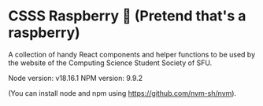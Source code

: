 # CSSS Raspberry 🍓 (Pretend that's a raspberry)

A collection of handy React components and helper functions to be used by the website of the Computing Science Student Society of SFU.

Node version: v18.16.1
NPM version: 9.9.2

(You can install node and npm using https://github.com/nvm-sh/nvm).
